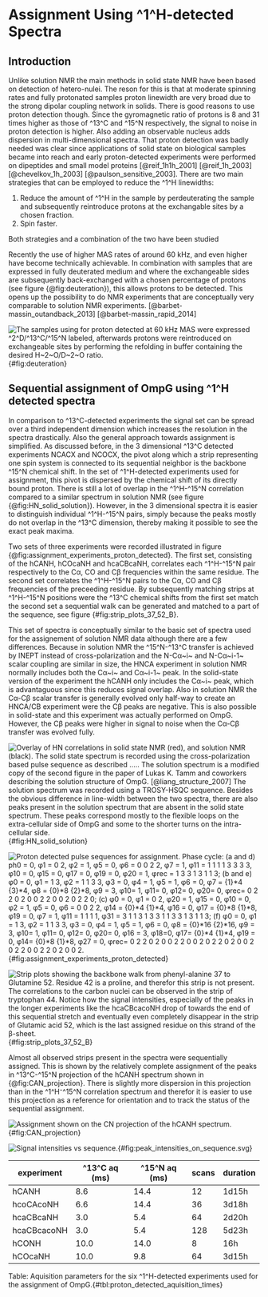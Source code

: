 
Assignment Using ^1^H-detected Spectra
======================================

## Introduction

Unlike solution NMR the main methods in solid state NMR have been based on detection of hetero-nulei. The reson for this is that at moderate spinning rates and fully protonated samples proton linewidth are very broad due to the strong dipolar coupling network in solids. There is good reasons to use proton detection though. Since the gyromagnetic ratio of protons is 8 and 31 times higher as those of ^13^C and ^15^N respectively, the signal to noise in proton detection is higher. Also adding an observable nucleus adds dispersion in multi-dimensional spectra. That proton detection was badly needed was clear since applications of solid state on biological samples became into reach and early proton-detected experiments were performed on dipeptides and small model proteins [@reif_1h1h_2001] [@reif_1h_2003] [@chevelkov_1h_2003] [@paulson_sensitive_2003]. There are two main strategies that can be employed to reduce the ^1^H linewidths:

1. Reduce the amount of ^1^H in the sample by perdeuterating the sample and subsequently reintroduce protons at the exchangable sites by a chosen fraction.
2. Spin faster.

Both strategies and a combination of the two have been studied


Recently the use of higher MAS rates of around 60 kHz, and even higher have become technically achievable. In combination with samples that are expressed in fully deuterated medium and where the exchangeable sides are subsequently back-exchanged with a chosen percentage of protons (see figure {@fig:deuteration}), this allows protons to be detected. This opens up the possibility to do NMR experiments that are conceptually very comparable to solution NMR experiments. [@barbet-massin_outandback_2013] [@barbet-massin_rapid_2014]


![The samples using for proton detected at 60 kHz MAS were expressed ^2^D/^13^C/^15^N labeled, afterwards protons were reintroduced on exchangeable sites by performing the refolding in buffer containing the desired H~2~O/D~2~O ratio.](figures/deuteration.svg){#fig:deuteration}


## Sequential assignment of OmpG using ^1^H detected spectra

In comparison to ^13^C-detected experiments the signal set can be spread over a third independent dimension which increases the resolution in the spectra drastically. Also the general approach towards assignment is simplified. As discussed before, in the 3 dimensional ^13^C detected experiments NCACX and NCOCX, the pivot along which a strip representing one spin system is connected to its sequential neighbor is the backbone ^15^N chemical shift. In the set of ^1^H-detected experiments used for assignment, this pivot is dispersed by the chemical shift of its directly bound proton. There is still a lot of overlap in the ^1^H-^15^N correlation compared to a similar spectrum in solution NMR (see figure {@fig:HN_solid_solution}). However, in the 3 dimensional spectra it is easier to distinguish individual ^1^H-^15^N pairs, simply because the peaks mostly do not overlap in the ^13^C dimension, thereby making it possible to see the exact peak maxima.

Two sets of three experiments were recorded illustrated in figure {@fig:assignment_experiments_proton_detected}. The first set, consisting of the hCANH, hCOcaNH and hcaCBcaNH, correlates each ^1^H-^15^N pair respectively to the Cα, CO and Cβ frequencies within the same residue. The second set correlates the ^1^H-^15^N pairs to the Cα, CO and Cβ frequencies of the preceeding residue. By subsequently matching strips at ^1^H-^15^N positions were the ^13^C chemical shifts from the first set match the second set a sequential walk can be generated and matched to a part of the sequence, see figure {#fig:strip_plots_37_52_B}.

This set of spectra is conceptually similar to the basic set of spectra used for the assignement of solution NMR data although there are a few differences. Because in solution NMR the ^15^N-^13^C transfer is achieved by INEPT instead of cross-polarization and the N-Cα~i~ and N-Cα~i-1~ scalar coupling are similar in size, the HNCA experiment in solution NMR normally includes both the Cα~i~ and Cα~i-1~ peak. In the solid-state version of the experiment the hCANH only includes the Cα~i~ peak, which is advantaguous since this reduces signal overlap. Also in solution NMR the Cα-Cβ scalar transfer is generally evolved only half-way to create an HNCA/CB experiment were the Cβ peaks are negative. This is also possible in solid-state and this experiment was actually performed on OmpG. However, the Cβ peaks were higher in signal to noise when the Cα-Cβ transfer was evolved fully.

![Overlay of HN correlations in solid state NMR (red), and solution NMR (black). The solid state spectrum is recorded using the cross-polarization based pulse sequence as described ..... The solution spectrum is a modified copy of the second figure in the paper of Lukas K. Tamm and coworkers describing the solution structure of OmpG. [@liang_structure_2007] The solution spectrum was recorded using a TROSY-HSQC sequence. Besides the obvious difference in line-width between the two spectra, there are also peaks present in the solution spectrum that are absent in the solid state spectrum. These peaks correspond mostly to the flexible loops on the extra-cellular side of OmpG and some to the shorter turns on the intra-cellular side.](figures/HN_solid_solution.png){#fig:HN_solid_solution}



![Proton detected pulse sequences for assignment. Phase cycle: (a and d) ph0 = 0, φ1 = 0 2, φ2 = 1, φ5 = 0, φ6 = 0 0 2 2, φ7 = 1, φ11 = 1 1 1 1 3 3 3 3, φ10 = 0, φ15 = 0, φ17 = 0, φ19 = 0, φ20 = 1, φrec = 1 3 3 1 3 1 1 3; (b and e) φ0 = 0, φ1 = 1 3, φ2 = 1 1 3 3, φ3 = 0, φ4 = 1, φ5 = 1, φ6 = 0, φ7 = {1}*4 {3}*4, φ8 = {0}*8 {2}*8, φ9 = 3, φ10= 1, φ11= 0, φ12= 0, φ20= 0, φrec= 0 2 2 0 2 0 0 2 2 0 0 2 0 2 2 0; (c) φ0 = 0, φ1  = 0 2, φ20 = 1, φ15 = 0, φ10 = 0, φ2 =  1, φ5 =  0, φ6 =  0 0 2 2, φ14 = {0}*4 {1}*4, φ16 = 0, φ17 = {0}*8 {1}*8, φ19 = 0, φ7 = 1, φ11 = 1 1 1 1, φ31 =  3 1 1 3 1 3 3 1 1 3 3 1 3 1 1 3; (f) φ0 = 0, φ1 = 1 3, φ2 = 1 1 3 3, φ3 = 0, φ4 = 1, φ5 = 1, φ6 = 0, φ8 = {0}*16 {2}*16, φ9 = 3, φ10= 1, φ11= 0, φ12= 0, φ20= 0, φ16 = 3, φ18=0, φ17= {0}*4 {1}*4, φ19 = 0, φ14= {0}*8 {1}*8, φ27 = 0, φrec= 0 2 2 0 2 0 0 2 2 0 0 2 0 2 2 0 2 0 0 2 0 2 2 0 0 2 2 0 2 0 0 2.](figures/assignment_experiments_proton_detected.svg){#fig:assignment_experiments_proton_detected}



![Strip plots showing the backbone walk from phenyl-alanine 37 to Glutamine 52. Residue 42 is a proline, and therefor this strip is not present. The correlations to the carbon nuclei can be observed in the strip of tryptophan 44. Notice how the signal intensities, especially of the peaks in the longer experiments like the hcaCBcacoNH drop of towards the end of this sequential stretch and eventually even completely disappear in the strip of Glutamic acid 52, which is the last assigned residue on this strand of the β-sheet.](figures/strip_plots_37_52_B.svg){#fig:strip_plots_37_52_B}


Almost all observed strips present in the spectra were sequentially assigned. This is shown by the relatively complete assignment of the peaks in ^13^C-^15^N projection of the hCANH spectrum shown in {@fig:CAN_projection}. There is slightly more dispersion in this projection than in the ^1^H⁻^15^N correlation spectrum and therefor it is easier to use this projection as a reference for orientation and to track the status of the sequential assignment.


![Assignment shown on the CN projection of the hCANH spectrum.](figures/CAN_projection.svg){#fig:CAN_projection}


![Signal intensities vs sequence.](figures/peak_intensities_on_sequence.svg){#fig:peak_intensities_on_sequence.svg}


| experiment  | ^13^C aq (ms) | ^15^N aq (ms) | scans | duration |
|-------------|---------------|---------------|-------|----------|
| hCANH       | 8.6           | 14.4          | 12    | 1d15h    |
| hcoCAcoNH   | 6.6           | 14.4          | 36    | 3d18h    |
| hcaCBcaNH   | 3.0           | 5.4           | 64    | 2d20h    |
| hcaCBcacoNH | 3.0           | 5.4           | 128   | 5d23h    |
| hCONH       | 10.0          | 14.0          | 8     | 16h      |
| hCOcaNH     | 10.0          | 9.8           | 64    | 3d15h    |

Table: Aquisition parameters for the six ^1^H-detected experiments used for the assignment of OmpG.{#tbl:proton_detected_aquisition_times}

